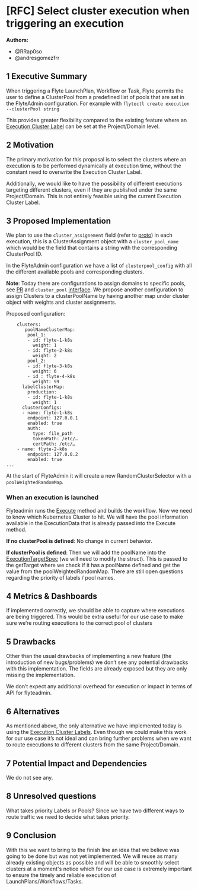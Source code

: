 # [RFC] Select cluster execution when triggering an execution

**Authors:**

- @RRap0so
- @andresgomezfrr

## 1 Executive Summary

When triggering a Flyte LaunchPlan, Workflow or Task, Flyte permits the user to define a ClusterPool from a predefined list of pools that are set in the FlyteAdmin configuration. For example with `flytectl create execution
--clusterPool string` 

This provides greater flexibility compared to the existing feature where an [Execution Cluster Label](https://docs.flyte.org/en/latest/deployment/deployment/multicluster.html#configure-execution-cluster-labels) can be set at the Project/Domain level.

## 2 Motivation

The primary motivation for this proposal is to select the clusters where an execution is to be performed dynamically at execution time, without the constant need to overwrite the Execution Cluster Label.

Additionally, we would like to have the possibility of different executions targeting different clusters, even if they are published under the same Project/Domain. This is not entirely feasible using the current Execution Cluster Label.


## 3 Proposed Implementation

We plan to use the `cluster_assignement` field (refer to [proto](https://github.com/flyteorg/flyte/blob/master/flyteidl/protos/flyteidl/admin/execution.proto#L312)) in each execution, this is a ClusterAssignment object with a `cluster_pool_name` which would be the field that contains a string with the corresponding ClusterPool ID.

In the FlyteAdmin configuration we have a list of `clusterpool_config` with all the different available pools and corresponding clusters.

**Note**: Today there are configurations to assign domains to specific pools, see [PR](https://github.com/flyteorg/flyte/pull/4208) and `cluster_pool` [interface](https://github.com/flyteorg/flyte/blob/962d45827646f106265630a0fb1d9ae74968bc32/flyteadmin/pkg/runtime/interfaces/cluster_pools.go). We propose another configuration to assign Clusters to a clusterPoolName by having another map under cluster object with weights and cluster assignments.

Proposed configuration:
```
    clusters:
       poolNameClusterMap:
        pool_1:
        - id: flyte-1-k8s
          weight: 1
        - id: flyte-2-k8s
	      weight: 2
        pool_2:
        - id: flyte-3-k8s
	      weight: 6
        - id : flyte-4-k8s
	      weight: 99
      labelClusterMap:
        production:
        - id: flyte-1-k8s
          weight: 1
      clusterConfigs:
      - name: flyte-1-k8s
        endpoint: 127.0.0.1
        enabled: true
        auth:
          type: file_path
          tokenPath: /etc/…
          certPath: /etc/…
    - name: flyte-2-k8s
        endpoint: 127.0.0.2
        enabled: true
...
```

At the start of FlyteAdmin it will create a new RandomClusterSelector with a `poolWeightedRandomMap`. 


### When an execution is launched

Flyteadmin runs the [Execute](https://github.com/flyteorg/flyte/blob/master/flyteadmin/pkg/workflowengine/impl/k8s_executor.go#L36) method and builds the workflow. Now we need to know which Kubernetes Cluster to hit. We will have the pool information available in the ExecutionData that is already passed into the Execute method. 

**If no clusterPool is defined**: No change in current behavior.

**If clusterPool is defined**: Then we will add the poolName into the [ExecutionTargetSpec](https://github.com/flyteorg/flyte/blob/master/flyteadmin/pkg/executioncluster/execution_target.go#L13-L20) (we will need to modify the struct). This is passed to the getTarget where we check if it has a poolName defined and get the value from the poolWeightedRandomMap. There are still open questions regarding the priority of labels / pool names.


## 4 Metrics & Dashboards

If implemented correctly, we should be able to capture where executions are being triggered. This would be extra useful for our use case to make sure we’re routing executions to the correct pool of clusters

## 5 Drawbacks

Other than the usual drawbacks of implementing a new feature (the introduction of new bugs/problems) we don’t see any potential drawbacks with this implementation. The fields are already exposed but they are only missing the implementation. 

We don’t expect any additional overhead for execution or impact in terms of API for flyteadmin.

## 6 Alternatives

As mentioned above, the only alternative we have implemented today is using the [Execution Cluster Labels](https://docs.flyte.org/en/latest/deployment/deployment/multicluster.html#configure-execution-cluster-labels). Even though we could make this work for our use case it’s not ideal and can bring further problems when we want to route executions to different clusters from the same Project/Domain.

## 7 Potential Impact and Dependencies

We do not see any.


## 8 Unresolved questions

What takes priority Labels or Pools? 
Since we have two different ways to route traffic we need to decide what takes priority.

## 9 Conclusion

With this we want to bring to the finish line an idea that we believe was going to be done but was not yet implemented. We will reuse as many already existing objects as possible and will be able to smoothly select clusters at a moment's notice which for our use case is extremely important to ensure the timely and reliable execution of LaunchPlans/Workflows/Tasks.
